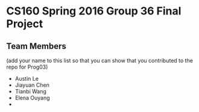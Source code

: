 # CS160 Spring 2016 Group 36 Final Project

## Team Members
(add your name to this list so that you can show that you contributed to the repo for Prog03)
* Austin Le
* Jiayuan Chen
* Tianbi Wang
* Elena Ouyang
* 
